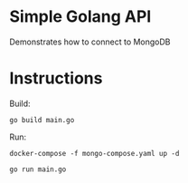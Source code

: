 # Simple Golang API
Demonstrates how to connect to MongoDB

# Instructions

Build:

`go build main.go`

Run:

`docker-compose -f mongo-compose.yaml up -d`

`go run main.go`